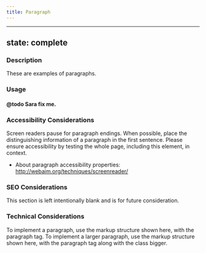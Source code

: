 ```yaml
---
title: Paragraph
---
```


---
state: complete
---

### Description
These are examples of paragraphs.

### Usage
#### @todo Sara fix me.

### Accessibility Considerations
Screen readers pause for paragraph endings. When possible, place the distinguishing information of a paragraph in the first sentence. Please ensure accessibility by testing the whole page, including this element, in context.

* About paragraph accessibility properties: http://webaim.org/techniques/screenreader/


### SEO Considerations
This section is left intentionally blank and is for future consideration.

### Technical Considerations
To implement a paragraph, use the markup structure shown here, with the paragraph tag.
To implement a larger paragraph, use the markup structure shown here, with the paragraph tag along with the class bigger.
